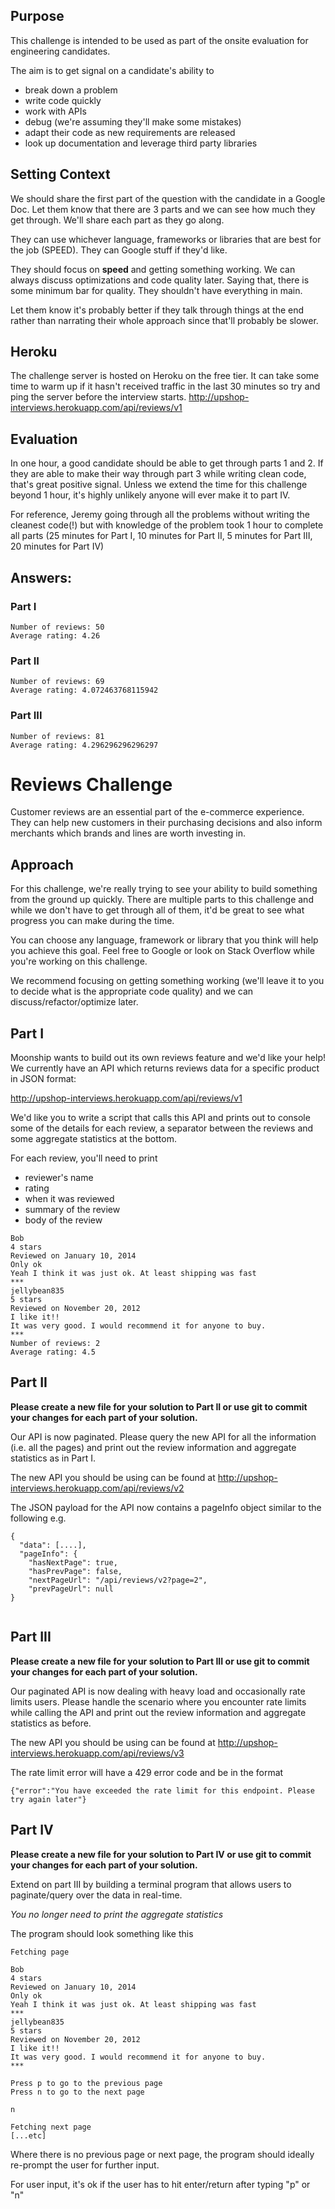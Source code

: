 ## Purpose 
This challenge is intended to be used as part of the onsite evaluation for engineering candidates. 

The aim is to get signal on a candidate's ability to 
- break down a problem
- write code quickly
- work with APIs
- debug (we're assuming they'll make some mistakes)
- adapt their code as new requirements are released
- look up documentation and leverage third party libraries

## Setting Context
We should share the first part of the question with the candidate in a Google Doc. Let them know that there are 3 parts and we can see how much they get through. We'll share each part as they go along.

They can use whichever language, frameworks or libraries that are best for the job (SPEED). They can Google stuff if they'd like. 

They should focus on **speed** and getting something working. We can always discuss optimizations and code quality later. Saying that, there is some minimum bar for quality. They shouldn't have everything in main.

Let them know it's probably better if they talk through things at the end rather than narrating their whole approach since that'll probably be slower. 

## Heroku
The challenge server is hosted on Heroku on the free tier. It can take some time to warm up if it hasn't received traffic in the last 30 minutes so try and ping the server before the interview starts.
http://upshop-interviews.herokuapp.com/api/reviews/v1

## Evaluation
In one hour, a good candidate should be able to get through parts 1 and 2. If they are able to make their way through part 3 while writing clean code, that's great positive signal. Unless we extend the time for this challenge beyond 1 hour, it's highly unlikely anyone will ever make it to part IV.

For reference, Jeremy going through all the problems without writing the cleanest code(!) but with knowledge of the problem took 1 hour to complete all parts (25 minutes for Part I, 10 minutes for Part II, 5 minutes for Part III, 20 minutes for Part IV)

## Answers:

### Part I
```
Number of reviews: 50
Average rating: 4.26
```

### Part II
```
Number of reviews: 69
Average rating: 4.072463768115942
```

### Part III
```
Number of reviews: 81
Average rating: 4.296296296296297
```

# Reviews Challenge

Customer reviews are an essential part of the e-commerce experience. They can help new customers in their purchasing decisions and also inform merchants which brands and lines are worth investing in. 

## Approach
For this challenge, we're really trying to see your ability to build something from the ground up quickly. There are multiple parts to this challenge and while we don't have to get through all of them, it'd be great to see what progress you can make during the time.

You can choose any language, framework or library that you think will help you achieve this goal. Feel free to Google or look on Stack Overflow while you're working on this challenge.

We recommend focusing on getting something working (we'll leave it to you to decide what is the appropriate code quality) and we can discuss/refactor/optimize later.

## Part I
Moonship wants to build out its own reviews feature and we'd like your help! We currently have an API which returns reviews data for a specific product in JSON format: 

http://upshop-interviews.herokuapp.com/api/reviews/v1

We'd like you to write a script that calls this API and prints out to console some of the details for each review, a separator between the reviews and some aggregate statistics at the bottom.

For each review, you'll need to print
- reviewer's name
- rating
- when it was reviewed
- summary of the review
- body of the review


```
Bob
4 stars
Reviewed on January 10, 2014
Only ok
Yeah I think it was just ok. At least shipping was fast
***
jellybean835
5 stars
Reviewed on November 20, 2012
I like it!!
It was very good. I would recommend it for anyone to buy.
***
Number of reviews: 2
Average rating: 4.5
```

## Part II
**Please create a new file for your solution to Part II or use git to commit your changes for each part of your solution.**

Our API is now paginated. Please query the new API for all the information (i.e. all the pages) and print out the review information and aggregate statistics as in Part I.

The new API you should be using can be found at http://upshop-interviews.herokuapp.com/api/reviews/v2


The JSON payload for the API now contains a pageInfo object similar to the following
e.g.
```
{
  "data": [....],
  "pageInfo": {
    "hasNextPage": true, 
    "hasPrevPage": false, 
    "nextPageUrl": "/api/reviews/v2?page=2", 
    "prevPageUrl": null
}


```

## Part III
**Please create a new file for your solution to Part III or use git to commit your changes for each part of your solution.**

Our paginated API is now dealing with heavy load and occasionally rate limits users. Please handle the scenario where you encounter rate limits while calling the API and print out the review information and aggregate statistics as before.

The new API you should be using can be found at http://upshop-interviews.herokuapp.com/api/reviews/v3

The rate limit error will have a 429 error code and be in the format
```
{"error":"You have exceeded the rate limit for this endpoint. Please try again later"}
```

## Part IV
**Please create a new file for your solution to Part IV or use git to commit your changes for each part of your solution.**

Extend on part III by building a terminal program that allows users to paginate/query over the data in real-time. 

*You no longer need to print the aggregate statistics*

The program should look something like this
```
Fetching page

Bob
4 stars
Reviewed on January 10, 2014
Only ok
Yeah I think it was just ok. At least shipping was fast
***
jellybean835
5 stars
Reviewed on November 20, 2012
I like it!!
It was very good. I would recommend it for anyone to buy.
***

Press p to go to the previous page
Press n to go to the next page

n

Fetching next page
[...etc]

```

Where there is no previous page or next page, the program should ideally re-prompt the user for further input.

For user input, it's ok if the user has to hit enter/return after typing "p" or "n"


